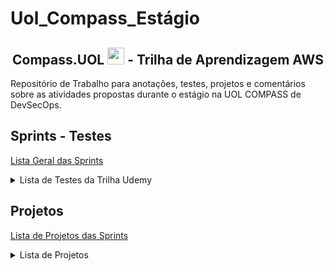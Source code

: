 # Uol_Compass_Estágio
## <h2 align=center> Compass.UOL <img src="https://logospng.org/download/uol/logo-uol-icon-256.png" width="27"/> - Trilha de Aprendizagem AWS </h1>
Repositório de Trabalho para anotações, testes, projetos e comentários sobre as atividades propostas durante o estágio na UOL COMPASS de DevSecOps.

## Sprints - Testes
<a href=Sprints/>Lista Geral das Sprints </a>
<details><summary>Lista de Testes da Trilha Udemy</summary>
Work In Progress :)
</details>


## Projetos
<a href=Sprints/projetos>Lista de Projetos das Sprints</a>
<details><summary>Lista de Projetos</summary>
<a href=Sprints/projetos/Projeto_Sprint2>Projeto Sprint 2 - Linux Nginx Status Script</a>
</details>

